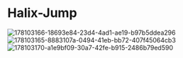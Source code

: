 # Halix-Jump
![178103166-18693e84-23d4-4ad1-ae19-b97b5ddea296](https://github.com/brijesh4918/Halix-Jump/assets/49075804/48d2fbd7-0743-4183-9df1-29083ccb2181)
![178103165-8883107a-0494-41eb-bb72-407f45064cb3](https://github.com/brijesh4918/Halix-Jump/assets/49075804/cd129d4f-a37f-4f4c-b963-d3e66785edd0)
![178103170-a1e9bf09-30a7-42fe-b915-2486b79ed590](https://github.com/brijesh4918/Halix-Jump/assets/49075804/ed9398e1-6bef-4b47-a258-97729a5a42e5)
